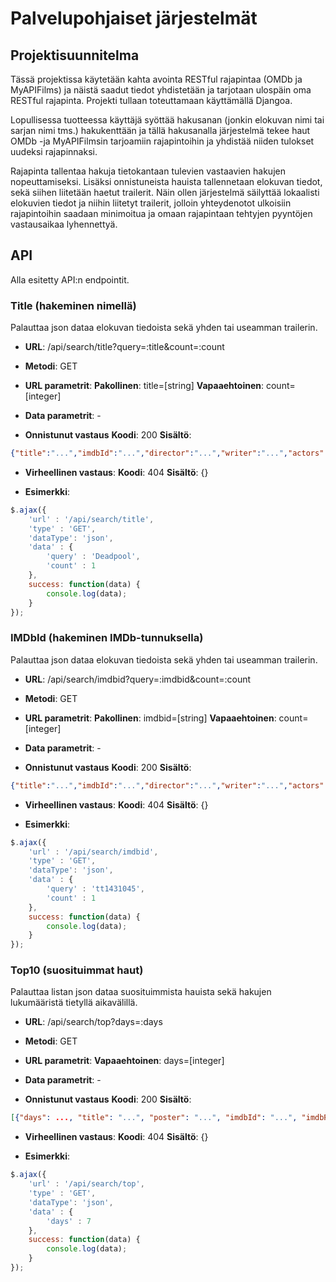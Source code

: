 # Palvelupohjaiset järjestelmät

## Projektisuunnitelma
Tässä projektissa käytetään kahta avointa RESTful rajapintaa (OMDb ja MyAPIFilms) ja näistä saadut tiedot yhdistetään ja tarjotaan ulospäin oma RESTful rajapinta. Projekti tullaan toteuttamaan käyttämällä Djangoa.

Lopullisessa tuotteessa käyttäjä syöttää hakusanan (jonkin elokuvan nimi tai sarjan nimi tms.) hakukenttään ja tällä hakusanalla järjestelmä tekee haut OMDb -ja MyAPIFilmsin tarjoamiin rajapintoihin ja yhdistää niiden tulokset uudeksi rajapinnaksi.

Rajapinta tallentaa hakuja tietokantaan tulevien vastaavien hakujen nopeuttamiseksi. Lisäksi onnistuneista hauista tallennetaan elokuvan tiedot, sekä siihen liitetään haetut trailerit. Näin ollen järjestelmä säilyttää lokaalisti elokuvien tiedot ja niihin liitetyt trailerit, jolloin yhteydenotot ulkoisiin rajapintoihin saadaan minimoitua ja omaan rajapintaan tehtyjen pyyntöjen vastausaikaa lyhennettyä.

## API

Alla esitetty API:n endpointit.

### Title (hakeminen nimellä)

Palauttaa json dataa elokuvan tiedoista sekä yhden tai useamman trailerin.

* **URL**:
/api/search/title?query=:title&count=:count

* **Metodi**:
GET

* **URL parametrit**:
**Pakollinen**:
title=[string]
**Vapaaehtoinen**:
count=[integer]

* **Data parametrit**:
\-

* **Onnistunut vastaus**
**Koodi**: 200
**Sisältö**: 
```json
{"title":"...","imdbId":"...","director":"...","writer":"...","actors":"...","poster":"...","genre":"...","runtime":"...","released":"...","plot":"...","imdbLink":"...","imdbRating":"...","trailers":[{"embed":"..."}]}
```

* **Virheellinen vastaus**:
**Koodi**: 404
**Sisältö**: {}

* **Esimerkki**:
```javascript
$.ajax({
    'url' : '/api/search/title',
    'type' : 'GET',
    'dataType': 'json',
    'data' : {
        'query' : 'Deadpool',
        'count' : 1
    },
    success: function(data) {
        console.log(data);
    }
});
```

### IMDbId (hakeminen IMDb-tunnuksella)

Palauttaa json dataa elokuvan tiedoista sekä yhden tai useamman trailerin.

* **URL**:
/api/search/imdbid?query=:imdbid&count=:count

* **Metodi**:
GET

* **URL parametrit**:
**Pakollinen**:
imdbid=[string]
**Vapaaehtoinen**:
count=[integer]

* **Data parametrit**:
\-

* **Onnistunut vastaus**
**Koodi**: 200
**Sisältö**: 
```json
{"title":"...","imdbId":"...","director":"...","writer":"...","actors":"...","poster":"...","genre":"...","runtime":"...","released":"...","plot":"...","imdbLink":"...","imdbRating":"...","trailers":[{"embed":"..."}]}
```

* **Virheellinen vastaus**:
**Koodi**: 404
**Sisältö**: {}

* **Esimerkki**:
```javascript
$.ajax({
    'url' : '/api/search/imdbid',
    'type' : 'GET',
    'dataType': 'json',
    'data' : {
        'query' : 'tt1431045',
        'count' : 1
    },
    success: function(data) {
        console.log(data);
    }
});
```

### Top10 (suosituimmat haut)

Palauttaa listan json dataa suosituimmista hauista sekä hakujen lukumääristä tietyllä aikavälillä.

* **URL**:
/api/search/top?days=:days

* **Metodi**:
GET

* **URL parametrit**:
**Vapaaehtoinen**:
days=[integer]

* **Data parametrit**:
\-

* **Onnistunut vastaus**
**Koodi**: 200
**Sisältö**: 
```json
[{"days": ..., "title": "...", "poster": "...", "imdbId": "...", "imdbRating": "...", "searches": ..., "imdbLink": "..."},{...}]
```

* **Virheellinen vastaus**:
**Koodi**: 404
**Sisältö**: {}

* **Esimerkki**:
```javascript
$.ajax({
    'url' : '/api/search/top',
    'type' : 'GET',
    'dataType': 'json',
    'data' : {
        'days' : 7
    },
    success: function(data) {
        console.log(data);
    }
});
```


